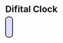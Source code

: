 <!DOCTYPE html>
<html>
    <meta charset="utf-8">
<head>
    <title>
디지털시계
    </title>
    <script>
function displayTime(){
    var elt = document.getElementById("clock");
    var now = new Date();
    elt.innerHTML = now.toLocaleTimeString();
    setTimeout(displayTime, 1000);
}
window.onload = displayTime;
</script>
<style>
#clock {
        font: bold 24pt sans;
        background: #ddf;
        padding: 10px;
        border: solid black 2px;
        border-radius: 10px;
    }
    </style>

</head>
<body>
<h1>Difital Clock</h1>
<span id="clock"></span>

    
</body>
</html>
       
